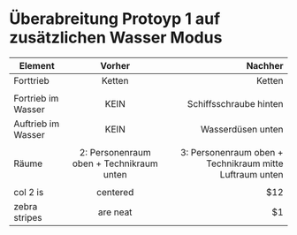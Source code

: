 # Überabreitung Protoyp 1 auf zusätzlichen Wasser Modus


|   Element     | Vorher          | Nachher |
| ------------- |:-------------:| -----:|
| Forttrieb      | Ketten | Ketten |
|      |     |    |
| Fortrieb im Wasser       | KEIN      |   Schiffsschraube hinten |
| Auftrieb im Wasser  | KEIN      |    Wasserdüsen unten  |
| |        |     |
| Räume     | 2:  Personenraum oben + Technikraum unten|   3: Personenraum oben + Technikraum mitte Luftraum unten |
| |      |    |
| col 2 is      | centered      |   $12 |
| zebra stripes | are neat      |    $1 |

